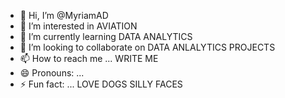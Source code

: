 - 👋 Hi, I’m @MyriamAD
- 👀 I’m interested in AVIATION
- 🌱 I’m currently learning DATA ANALYTICS
- 💞️ I’m looking to collaborate on DATA ANLALYTICS PROJECTS
- 📫 How to reach me ... WRITE ME 
- 😄 Pronouns: ...
- ⚡ Fun fact: ... LOVE DOGS SILLY FACES

<!---
MyriamAD/MyriamAD is a ✨ special ✨ repository because its `README.md` (this file) appears on your GitHub profile.
You can click the Preview link to take a look at your changes.
--->
